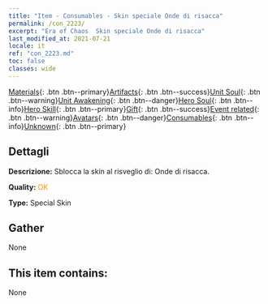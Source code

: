 ```yaml
---
title: "Item - Consumables - Skin speciale Onde di risacca"
permalink: /con_2223/
excerpt: "Era of Chaos  Skin speciale Onde di risacca"
last_modified_at: 2021-07-21
locale: it
ref: "con_2223.md"
toc: false
classes: wide
---
```

 [Materials](/ItemsIT/){: .btn .btn--primary}[Artifacts](/ItemsIT/Artifacts/){: .btn .btn--success}[Unit Soul](/ItemsIT/UnitSoul/){: .btn .btn--warning}[Unit Awakening](/ItemsIT/UnitAwakening/){: .btn .btn--danger}[Hero Soul](/ItemsIT/HeroSoul/){: .btn .btn--info}[Hero Skill](/ItemsIT/HeroSkill/){: .btn .btn--primary}[Gift](/ItemsIT/Gift/){: .btn .btn--success}[Event related](/ItemsIT/Events/){: .btn .btn--warning}[Avatars](/ItemsIT/Avatars/){: .btn .btn--danger}[Consumables](/ItemsIT/Consumables/){: .btn .btn--info}[Unknown](/ItemsIT/Unknown/){: .btn .btn--primary}

## Dettagli
 **Descrizione:** Sblocca la skin al risveglio di: Onde di risacca.

 **Quality:** <span style="color: #FF8C00">OK</span>

 **Type:** Special Skin

## Gather

  None

## This item contains:

  None

